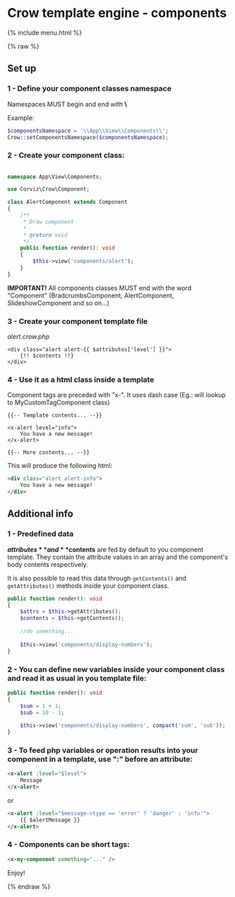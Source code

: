 # Crow template engine - components

{% include menu.html %}

{% raw %}
## Set up

### 1 - Define your component classes namespace

Namespaces MUST begin and end with **\\**

Example:
```php
$componentsNamespace = '\\App\\View\\Components\\';
Crow::setComponentsNamespace($componentsNamespace);
```

### 2 - Create your component class:

```php
 
namespace App\View\Components;

use Corviz\Crow\Component;

class AlertComponent extends Component
{
    /**
     * Draw component
     *
     * @return void
     */
    public function render(): void
    {        
        $this->view('components/alert');
    }
}
```
**IMPORTANT!** All components classes MUST end with the word "Component" (BradcrumbsComponent, AlertComponent, SlideshowComponent and so on...)

### 3 - Create your component template file

_alert.crow.php_
```
<div class="alert alert-{{ $attributes['level'] }}">
    {!! $contents !!}
</div>
```

### 4 - Use it as a html class inside a template

Component tags are preceded with "x-". It uses dash case (Eg.: <x-my-cuscom-tag /> will lookup to MyCustomTagComponent class)

```
{{-- Template contents... --}}

<x-alert level="info">
    You have a new message!
</x-alert>

{{-- More contents... --}}
```

This will produce the following html:

```html
<div class="alert alert-info">
    You have a new message!
</div>
```


## Additional info

### 1 - Predefined data

**$attributes** and **$contents** are fed by default to you component template. 
They contain the attribute values in an array and the component's body contents respectively.

It is also possible to read this data through `getContents()` and `getAttributes()` methods inside your component class.

```php
public function render(): void
{
    $attrs = $this->getAttributes();
    $contents = $this->getContents();
    
    //do something...
            
    $this->view('components/display-numbers');
}
```

### 2 - You can define new variables inside your component class and read it as usual in you template file:

```php
public function render(): void
{
    $sum = 1 + 1;
    $sub = 10 - 1;
            
    $this->view('components/display-numbers', compact('sum', 'sub'));
}
```

### 3 - To feed php variables or operation results into your component in a template, use ":" before an attribute:

```html
<x-alert :level="$level">
    Message
</x-alert>
```

or

```html
<x-alert :level="$message->type == 'error' ? 'danger' : 'info'">
    {{ $alertMessage }}
</x-alert>
```

### 4 - Components can be short tags:

```html
<x-my-component something="..." />
```

Enjoy!

{% endraw %}